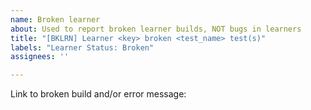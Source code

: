 ```yaml
---
name: Broken learner
about: Used to report broken learner builds, NOT bugs in learners
title: "[BKLRN] Learner <key> broken <test_name> test(s)"
labels: "Learner Status: Broken"
assignees: ''

---
```


Link to broken build and/or error message:



